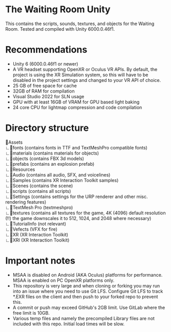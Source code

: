 # The Waiting Room Unity
This contains the scripts, sounds, textures, and objects for the Waiting Room. Tested and compiled with Unity 6000.0.46f1.

# Recommendations
- Unity 6 (6000.0.46f1 or newer)
- A VR headset supporting OpenXR or Oculus VR APIs. By default, the project is using the XR Simulation system, so this will have to be disabled in the project settings and changed to your VR API of choice.
- 25 GB of free space for cache
- 32GB of RAM for compilation
- Visual Studio 2022 for SLN usage
- GPU with at least 16GB of VRAM for GPU based light baking
- 24 core CPU for lightmap compression and code compilation

# Directory structure
📂Assets<br />
  ∟📂fonts (contains fonts in TTF and TextMeshPro compatible fonts)<br />
  ∟📂materials (contains materials for objects)<br />
  ∟📂objects (contains FBX 3d models)<br />
  ∟📂prefabs (contains an explosion prefab)<br />
  ∟📂Resources<br />
    ∟📂Audio (contains all audio, SFX, and voicelines)<br />
  ∟📂Samples (contains XR Interaction Toolkit samples)<br />
  ∟📂Scenes (contains the scene)<br />
  ∟📂scripts (contains all scripts)<br />
  ∟📂Settings (contains settings for the URP renderer and other misc. rendering features)<br />
  ∟📂TextMesh Pro (textmeshpro)<br />
  ∟📂textures (contains all textures for the game, 4K (4096) default resolution (!!) the game downscales it to 512, 1024, and 2048 where necessary)<br />
  ∟📂TutorialInfo (not relevant)<br />
  ∟📂Vefects (VFX for fire)<br />
  ∟📂XR (XR Interaction Toolkit)<br />
  ∟📂XRI (XR Interaction Toolkit)<br />

# Important notes
- MSAA is disabled on Android (AKA Oculus) platforms for performance. MSAA is enabled on PC OpenXR platforms only.
- This repository is very large and when cloning or forking you may run into an issue where you need to use Git LFS. Configure Git LFS to track *.EXR files on the client and then push to your forked repo to prevent this.
- A commit or push may exceed GitHub's 2GB limit. Use GitLab where the free limit is 10GB.
- Various temp files and namely the precompiled Library files are not included with this repo. Initial load times will be slow.
